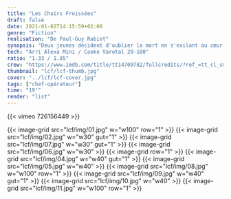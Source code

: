 ```yaml
---
title: "Les Chairs Froissées"
draft: false
date: 2021-01-02T14:15:59+02:00
genre: "Fiction"
realisation: "De Paul-Guy Rabiet"
synopsis: "Deux jeunes décident d'oublier la mort en s'exilant au cœur de la nature. Ensemble, ils découvriront les premiers émois avant de s'éteindre à l'aube."
tech: "Arri Alexa Mini / Cooke Varotal 20-100"
ratio: "1.33 / 1.85"
crew: "https://www.imdb.com/title/tt14709782/fullcredits/?ref_=tt_cl_sm"
thumbnail: "lcf/lcf-thumb.jpg"
cover: "../lcf/lcf-cover.jpg"
tags: ["chef-opérateur"]
time: "19'"
render: "list"
---
```


{{< vimeo 726156449 >}}

{{< image-grid src="lcf/img/01.jpg" w="w100" row="1" >}}
{{< image-grid src="lcf/img/02.jpg" w="w30" gut="1" >}}
{{< image-grid src="lcf/img/07.jpg" w="w30" gut="1" >}}
{{< image-grid src="lcf/img/06.jpg" w="w30" >}}
{{< image-grid row="1" >}}
{{< image-grid src="lcf/img/04.jpg" w="w40" gut="1" >}}
{{< image-grid src="lcf/img/05.jpg" w="w40" >}}
{{< image-grid src="lcf/img/08.jpg" w="w100" row="1" >}}
{{< image-grid src="lcf/img/09.jpg" w="w40" gut="1" >}}
{{< image-grid src="lcf/img/10.jpg" w="w40" >}}
{{< image-grid src="lcf/img/11.jpg" w="w100" row="1" >}}
